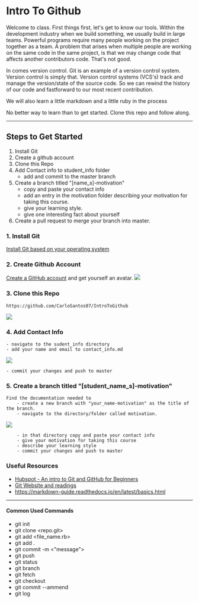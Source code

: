 # Intro To Github

Welcome to class. First things first, let's get to know our tools.
Within the development industry when we build something, we usually build in 
large teams. Powerful programs require many people working on the
project together as a team. A problem that arises when multiple people are working on the same
code in the same project, is that we may change code that affects another contributors code.
That's not good.

In comes version control. Git is an example of a version control system. Version control is 
simply that. Version control systems (VCS's) track and manage the version/state of the source code. 
So we can rewind the history of our code and fastforward to our most recent contribution.

We will also learn a little markdown and a little ruby in the process

No better way to learn than to get started. Clone this repo and follow along. 

***

## Steps to Get Started

1. Install Git
2. Create a github account
3. Clone this Repo
4. Add Contact info to student_info folder 
    - add and commit to the master branch
5. Create a branch titled "[name_s]-motivation" 
    - copy and paste your contact info
    - add an entry in the motivation folder describing your motivation for taking this course.
    - give your learning style.
    - give one interesting fact about yourself
6. Create a pull request to merge your branch into master.


### 1. Install Git

[Install Git based on your operating system](https://git-scm.com/book/en/v2/Getting-Started-Installing-Git)

### 2. Create Github Account 

[Create a GitHub account](https://github.com/) and get yourself an avatar.
![](https://i.ibb.co/g7ps7CY/Screen-Shot-2020-10-05-at-10-32-07-PM.png)


### 3. Clone this Repo

    https://github.com/CarloSantos07/IntroToGithub
![](https://i.ibb.co/kG9JGZZ/Screen-Shot-2020-10-05-at-10-44-04-PM.png)

### 4. Add Contact Info
    - navigate to the sudent_info directory
    - add your name and email to contact_info.md
  
![](https://i.ibb.co/H21P99Y/Screen-Shot-2020-10-05-at-10-01-48-PM.png)

    - commit your changes and push to master

### 5. Create a branch titled "[student_name_s]-motivation" 
    Find the documentation needed to 
        - create a new branch with "your_name-motivation" as the title of the branch.
        - navigate to the directory/folder called motivation.
  
  ![](https://i.ibb.co/ZgFSQ6k/Screen-Shot-2020-10-05-at-10-06-10-PM.png)

        - in that directory copy and paste your contact info
        - give your motivation for taking this course
        - describe your learning style
        - commit your changes and push to master
        
### Useful Resources

- [Hubspot - An intro to Git and GitHub for Beginners](https://product.hubspot.com/blog/git-and-github-tutorial-for-beginners)
- [Git Website and readings](https://git-scm.com/book/en/v2/Getting-Started-About-Version-Control)
- https://markdown-guide.readthedocs.io/en/latest/basics.html

***
#### Common Used Commands
- git init
- git clone <repo.git>  
- git add <file_name.rb>  
- git add .  
- git commit -m <"message">  
- git push
- git status
- git branch
- git fetch
- git checkout  
- git commit --ammend  
- git log  
